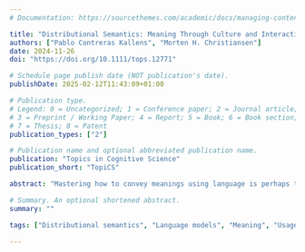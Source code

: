 ```yaml
---
# Documentation: https://sourcethemes.com/academic/docs/managing-content/

title: "Distributional Semantics: Meaning Through Culture and Interaction"
authors: ["Pablo Contreras Kallens", "Morten H. Christiansen"]
date: 2024-11-26
doi: "https://doi.org/10.1111/tops.12771"

# Schedule page publish date (NOT publication's date).
publishDate: 2025-02-12T11:43:09+01:00

# Publication type.
# Legend: 0 = Uncategorized; 1 = Conference paper; 2 = Journal article;
# 3 = Preprint / Working Paper; 4 = Report; 5 = Book; 6 = Book section;
# 7 = Thesis; 8 = Patent
publication_types: ["2"]

# Publication name and optional abbreviated publication name.
publication: "Topics in Cognitive Science"
publication_short: "TopiCS"

abstract: "Mastering how to convey meanings using language is perhaps the main challenge facing any language learner. However, satisfactory accounts of how this is achieved, and even of what it is for a linguistic item to have meaning, are hard to come by. Nick Chater was one of the pioneers involved in the early development of one of the most successful methodologies within the cognitive science of language for discovering meaning: distributional semantics. In this article, we review this approach and discuss its successes and shortcomings in capturing semantic phenomena. In particular, we discuss what we dub the “distributional paradox:” how can models that do not implement essential dimensions of human semantic processing, such as sensorimotor grounding, capture so many meaning-related phenomena? We conclude by providing a preliminary answer, arguing that distributional models capture the statistical scaffolding of human language acquisition that allows for communication, which, in line with Nick Chater's more recent ideas, has been shaped by the features of human cognition on the timescale of cultural evolution."

# Summary. An optional shortened abstract.
summary: ""

tags: ["Distributional semantics", "Language models", "Meaning", "Usage-based"]

---
```


